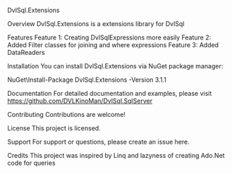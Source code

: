 DvlSql.Extensions


Overview
DvlSql.Extensions is a extensions library for DvlSql

Features
Feature 1: Creating DvlSqlExpressions more easily
Feature 2: Added Filter classes for joining and where expressions
Feature 3: Added DataReaders

Installation
You can install DvlSql.Extensions via NuGet package manager:

NuGet\Install-Package DvlSql.Extensions -Version 3.1.1

Documentation
For detailed documentation and examples, please visit https://github.com/DVLKinoMan/DvlSql.SqlServer

Contributing
Contributions are welcome! 

License
This project is licensed.

Support
For support or questions, please create an issue here.

Credits
This project was inspired by Linq and lazyness of creating Ado.Net code for queries